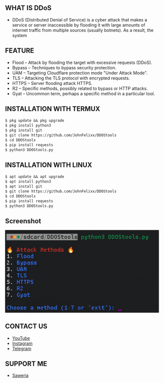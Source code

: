 ## WHAT IS DDoS
- DDoS (Distributed Denial of Service) is a cyber attack that makes a service or server inaccessible by flooding it with large amounts of internet traffic from multiple sources (usually botnets). As a result, the system

## FEATURE
- Flood – Attack by flooding the target with excessive requests (DDoS).
- Bypass – Techniques to bypass security protection.
- UAM – Targeting Cloudflare protection mode "Under Attack Mode".
- TLS – Attacking the TLS protocol with encrypted requests.
- HTTPS – Server flooding attack HTTPS.
- R2 – Specific methods, possibly related to bypass or HTTP attacks.
- Gyat – Uncommon term, perhaps a specific method in a particular tool.

## INSTALLATION WITH TERMUX
```
$ pkg update && pkg upgrade
$ pkg install python3
$ pkg install git
$ git clone https://github.com/JohnFelixx/DDOStools
$ cd DDOStools
$ pip install requests
$ python3 DDOStools.py
```
## INSTALLATION WITH LINUX
```
$ apt update && apt upgrade
$ apt install python3
$ apt install git
$ git clone https://github.com/JohnFelixx/DDOStools
$ cd DDOStools
$ pip install requests
$ python3 DDOStools.py
```

## Screenshot
![Dolkings preview](DDOStools.png)

## CONTACT US
- [YouTube](https://youtube.com/sonymodderr)
- [Instagram](https://instagram.com/kuciinglangka)
- [Telegram](https://t.me/OrdinaryPeople403)

## SUPPORT ME
- [Saweria](https://saweria.co/SonySec07)
